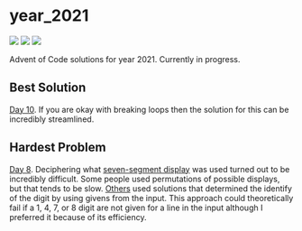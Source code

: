 # year_2021

![](https://img.shields.io/badge/day%20📅-14-blue)
![](https://img.shields.io/badge/stars%20⭐-26-yellow)
![](https://img.shields.io/badge/days%20completed-13-green)

Advent of Code solutions for year 2021. Currently in progress.

## Best Solution

[Day 10](https://github.com/N8Brooks/deno_aoc/blob/main/year_2021/day_10.ts). If
you are okay with breaking loops then the solution for this can be incredibly
streamlined.

## Hardest Problem

[Day 8](https://github.com/N8Brooks/deno_aoc/blob/main/year_2021/day_08.ts).
Deciphering what
[seven-segment display](https://en.wikipedia.org/wiki/Seven-segment_display) was
used turned out to be incredibly difficult. Some people used permutations of
possible displays, but that tends to be slow.
[Others](https://www.reddit.com/r/adventofcode/comments/rbj87a/2021_day_8_solutions/?utm_source=share&utm_medium=web2x&context=3)
used solutions that determined the identify of the digit by using givens from
the input. This approach could theoretically fail if a 1, 4, 7, or 8 digit are
not given for a line in the input although I preferred it because of its
efficiency.
